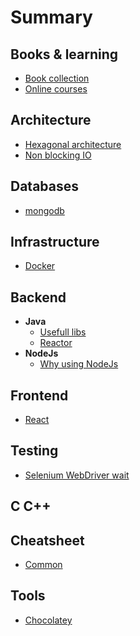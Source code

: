 # Summary

## Books & learning
- [Book collection](/books/books.md)
- [Online courses](/books/online-courses.md)

## Architecture
- [Hexagonal architecture](/archi/hexagonal.md)
- [Non blocking IO](https://luminousmen.com/post/asynchronous-programming-blocking-and-non-blocking)

## Databases
- [mongodb](/db/mongodb.md)

## Infrastructure
- [Docker](/infra/docker.md)

## Backend
- __Java__
  - [Usefull libs](/java/libs.md)
  - [Reactor](/java/reactor.md)
- __NodeJs__
  - [Why using NodeJs](https://www.toptal.com/nodejs/why-the-hell-would-i-use-node-js)

## Frontend
- [React](https://reactjs.org)

## Testing
- [Selenium WebDriver wait](/test/selenium.md)

## C C++

## Cheatsheet
- [Common](/cheatsheet/cheatsheet.md)

## Tools
- [Chocolatey](https://chocolatey.org)
